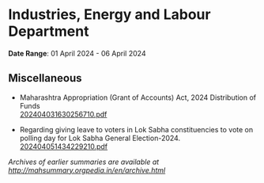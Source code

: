 # Industries, Energy and Labour Department

**Date Range**: 01 April 2024 - 06 April 2024


## Miscellaneous
- Maharashtra Appropriation (Grant of Accounts) Act, 2024 Distribution of Funds\
  [202404031630256710.pdf](https://gr.maharashtra.gov.in/Site/Upload/Government%20Resolutions/English/202404031630256710.pdf)

- Regarding giving leave to voters in Lok Sabha constituencies to vote on polling day for Lok Sabha General Election-2024.\
  [202404051434229210.pdf](https://gr.maharashtra.gov.in/Site/Upload/Government%20Resolutions/English/202404051434229210.pdf)


*Archives of earlier summaries are available at http://mahsummary.orgpedia.in/en/archive.html*